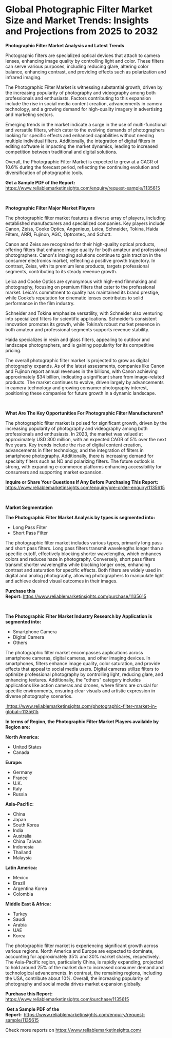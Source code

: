 <p><h1>Global Photographic Filter Market Size and Market Trends: Insights and Projections from 2025 to 2032</h1></p><p><strong>Photographic Filter Market Analysis and Latest Trends</strong></p>
<p><p>Photographic filters are specialized optical devices that attach to camera lenses, enhancing image quality by controlling light and color. These filters can serve various purposes, including reducing glare, altering color balance, enhancing contrast, and providing effects such as polarization and infrared imaging. </p><p>The Photographic Filter Market is witnessing substantial growth, driven by the increasing popularity of photography and videography among both professionals and enthusiasts. Factors contributing to this expansion include the rise in social media content creation, advancements in camera technology, and a growing demand for high-quality imagery in advertising and marketing sectors. </p><p>Emerging trends in the market indicate a surge in the use of multi-functional and versatile filters, which cater to the evolving demands of photographers looking for specific effects and enhanced capabilities without needing multiple individual filters. Additionally, the integration of digital filters in editing software is impacting the market dynamics, leading to increased competition between traditional and digital solutions. </p><p>Overall, the Photographic Filter Market is expected to grow at a CAGR of 10.6% during the forecast period, reflecting the continuing evolution and diversification of photographic tools.</p></p>
<p><strong>Get a Sample PDF of the Report:&nbsp;</strong> <a href="https://www.reliablemarketinsights.com/enquiry/request-sample/1135615?utm_campaign=2118&utm_medium=2&utm_source=Github&utm_content=ia&utm_term=07022025&utm_id=photographic-filter">https://www.reliablemarketinsights.com/enquiry/request-sample/1135615</a></p>
<p>&nbsp;</p>
<p><strong>Photographic Filter Major Market Players</strong></p>
<p><p>The photographic filter market features a diverse array of players, including established manufacturers and specialized companies. Key players include Canon, Zeiss, Cooke Optics, Angenieux, Leica, Schneider, Tokina, Haida Filters, ARRI, Fujinon, AGC, Optrontec, and Schott. </p><p>Canon and Zeiss are recognized for their high-quality optical products, offering filters that enhance image quality for both amateur and professional photographers. Canon's imaging solutions continue to gain traction in the consumer electronics market, reflecting a positive growth trajectory. In contrast, Zeiss, with its premium lens products, targets professional segments, contributing to its steady revenue growth.</p><p>Leica and Cooke Optics are synonymous with high-end filmmaking and photography, focusing on premium filters that cater to the professional market. Leica's commitment to quality has maintained its brand prestige, while Cooke’s reputation for cinematic lenses contributes to solid performance in the film industry.</p><p>Schneider and Tokina emphasize versatility, with Schneider also venturing into specialized filters for scientific applications. Schneider’s consistent innovation promotes its growth, while Tokina’s robust market presence in both amateur and professional segments supports revenue stability.</p><p>Haida specializes in resin and glass filters, appealing to outdoor and landscape photographers, and is gaining popularity for its competitive pricing. </p><p>The overall photographic filter market is projected to grow as digital photography expands. As of the latest assessments, companies like Canon and Fujinon report annual revenues in the billions, with Canon achieving approximately $34 billion, indicating a significant share from image-related products. The market continues to evolve, driven largely by advancements in camera technology and growing consumer photography interest, positioning these companies for future growth in a dynamic landscape.</p></p>
<p>&nbsp;</p>
<p><strong>What Are The Key Opportunities For Photographic Filter Manufacturers?</strong></p>
<p><p>The photographic filter market is poised for significant growth, driven by the increasing popularity of photography and videography among both professionals and enthusiasts. In 2023, the market was valued at approximately USD 300 million, with an expected CAGR of 5% over the next five years. Key trends include the rise of digital content creation, advancements in filter technology, and the integration of filters in smartphone photography. Additionally, there is increasing demand for specialty filters such as ND and polarizing filters. The future outlook is strong, with expanding e-commerce platforms enhancing accessibility for consumers and supporting market expansion.</p></p>
<p><strong>Inquire or Share Your Questions If Any Before Purchasing This Report:</strong> <a href="https://www.reliablemarketinsights.com/enquiry/pre-order-enquiry/1135615?utm_campaign=2118&utm_medium=2&utm_source=Github&utm_content=ia&utm_term=07022025&utm_id=photographic-filter">https://www.reliablemarketinsights.com/enquiry/pre-order-enquiry/1135615</a></p>
<p>&nbsp;</p>
<p><strong>Market Segmentation</strong></p>
<p><strong>The Photographic Filter Market Analysis by types is segmented into:</strong></p>
<p><ul><li>Long Pass Filter</li><li>Short Pass Filter</li></ul></p>
<p><p>The photographic filter market includes various types, primarily long pass and short pass filters. Long pass filters transmit wavelengths longer than a specific cutoff, effectively blocking shorter wavelengths, which enhances colors and reduces haze in photography. Conversely, short pass filters transmit shorter wavelengths while blocking longer ones, enhancing contrast and saturation for specific effects. Both filters are widely used in digital and analog photography, allowing photographers to manipulate light and achieve desired visual outcomes in their images.</p></p>
<p><strong>Purchase this Report:&nbsp;</strong><a href="https://www.reliablemarketinsights.com/purchase/1135615?utm_campaign=2118&utm_medium=2&utm_source=Github&utm_content=ia&utm_term=07022025&utm_id=photographic-filter">https://www.reliablemarketinsights.com/purchase/1135615</a></p>
<p>&nbsp;</p>
<p><strong>The Photographic Filter Market Industry Research by Application is segmented into:</strong></p>
<p><ul><li>Smartphone Camera</li><li>Digital Camera</li><li>Others</li></ul></p>
<p><p>The photographic filter market encompasses applications across smartphone cameras, digital cameras, and other imaging devices. In smartphones, filters enhance image quality, color saturation, and provide effects that appeal to social media users. Digital cameras utilize filters to optimize professional photography by controlling light, reducing glare, and enhancing textures. Additionally, the "others" category includes applications like action cameras and drones, where filters are crucial for specific environments, ensuring clear visuals and artistic expression in diverse photography scenarios.</p></p>
<p><a href="https://www.reliablemarketinsights.com/photographic-filter-market-in-global-r1135615?utm_campaign=2118&utm_medium=2&utm_source=Github&utm_content=ia&utm_term=07022025&utm_id=photographic-filter">&nbsp;https://www.reliablemarketinsights.com/photographic-filter-market-in-global-r1135615</a></p>
<p><strong>In terms of Region, the Photographic Filter Market Players available by Region are:</strong></p>
<p>
    <p> <strong> North America: </strong>
        <ul>
            <li>United States</li>
            <li>Canada</li>
        </ul>
        </p> 
    <p> <strong> Europe: </strong>
        <ul>
            <li>Germany</li>
            <li>France</li>
            <li>U.K.</li>
            <li>Italy</li>
            <li>Russia</li>
        </ul>
        </p> 
    <p> <strong> Asia-Pacific: </strong>
        <ul>
            <li>China</li>
            <li>Japan</li>
            <li>South Korea</li>
            <li>India</li>
            <li>Australia</li>
            <li>China Taiwan</li>
            <li>Indonesia</li>
            <li>Thailand</li>
            <li>Malaysia</li>
        </ul>
        </p> 
    <p> <strong> Latin America: </strong>
        <ul>
            <li>Mexico</li>
            <li>Brazil</li>
            <li>Argentina Korea</li>
            <li>Colombia</li>
        </ul>
        </p> 
    <p> <strong> Middle East & Africa: </strong>
        <ul>
            <li>Turkey</li>
            <li>Saudi</li>
            <li>Arabia</li>
            <li>UAE</li>
            <li>Korea</li>
        </ul>
    </p>
    </p>
<p><p>The photographic filter market is experiencing significant growth across various regions. North America and Europe are expected to dominate, accounting for approximately 35% and 30% market shares, respectively. The Asia-Pacific region, particularly China, is rapidly expanding, projected to hold around 25% of the market due to increased consumer demand and technological advancements. In contrast, the remaining regions, including the USA, contribute about 10%. Overall, the increasing popularity of photography and social media drives market expansion globally.</p></p>
<p><strong>Purchase this Report: </strong><a href="https://www.reliablemarketinsights.com/purchase/1135615?utm_campaign=2118&utm_medium=2&utm_source=Github&utm_content=ia&utm_term=07022025&utm_id=photographic-filter">https://www.reliablemarketinsights.com/purchase/1135615</a></p>
<p>&nbsp;<strong>Get a Sample PDF of the Report:&nbsp;&nbsp;</strong><a href="https://www.reliablemarketinsights.com/enquiry/request-sample/1135615?utm_campaign=2118&utm_medium=2&utm_source=Github&utm_content=ia&utm_term=07022025&utm_id=photographic-filter">https://www.reliablemarketinsights.com/enquiry/request-sample/1135615</a></p>
<p><strong></strong></p>
<p>Check more reports on <a href="https://www.reliablemarketinsights.com/?utm_campaign=2118&utm_medium=2&utm_source=Github&utm_content=ia&utm_term=07022025&utm_id=photographic-filter">https://www.reliablemarketinsights.com/</a></p>